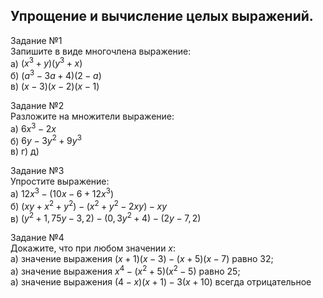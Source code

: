 ## Упрощение и вычисление целых выражений.

Задание №1  
Запишите в виде многочлена выражение:  
а) $(x^3+y)(y^3+x)$  
б) $(a^3-3a+4)(2-a)$  
в) $(x-3)(x-2)(x-1)$  

Задание №2  
Разложите на множители выражение:  
а) $6x^3-2x$  
б) $6y-3y^2+9y^3$  
в)
г)
д) 

Задание №3  
Упростите выражение:  
а) $12x^3-(10x-6+12x^3)$  
б) $(xy+x^2+y^2)-(x^2+y^2-2xy)-xy$  
в) $(y^2+1,75y-3,2)-(0,3y^2+4)-(2y-7,2)$  

Задание №4  
Докажите, что при любом значении $x$:  
а) значение выражения $(x+1)(x-3)-(x+5)(x-7)$ равно 32;  
а) значение выражения $x^4-(x^2+5)(x^2-5)$ равно 25;  
а) значение выражения $(4-x)(x+1)-3(x+10)$ всегда отрицательное  